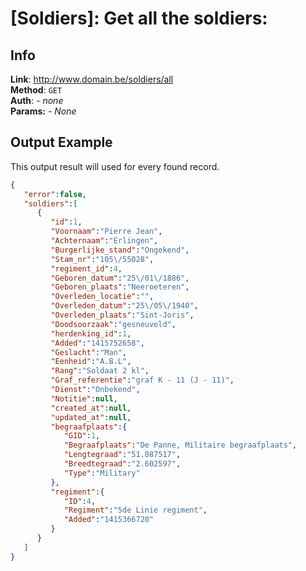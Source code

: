 [Soldiers]: Get all the soldiers:
=================================


## Info

**Link**: http://www.domain.be/soldiers/all <br>
**Method**: `GET` <br>
**Auth**: *- none* <br>
**Params:** *- None* <br>

## Output Example

This output result will used for every found record.

```json
{  
   "error":false,
   "soldiers":[  
      {  
         "id":1,
         "Voornaam":"Pierre Jean",
         "Achternaam":"Erlingen",
         "Burgerlijke_stand":"Ongekend",
         "Stam_nr":"105\/55028",
         "regiment_id":4,
         "Geboren_datum":"25\/01\/1886",
         "Geboren_plaats":"Neeroeteren",
         "Overleden_locatie":"",
         "Overleden_datum":"25\/05\/1940",
         "Overleden_plaats":"Sint-Joris",
         "Doodsoorzaak":"gesneuveld",
         "herdenking_id":1,
         "Added":"1415752658",
         "Geslacht":"Man",
         "Eenheid":"A.B.L",
         "Rang":"Soldaat 2 kl",
         "Graf_referentie":"graf K - 11 (J - 11)",
         "Dienst":"Onbekend",
         "Notitie":null,
         "created_at":null,
         "updated_at":null,
         "begraafplaats":{  
            "GID":1,
            "Begraafplaats":"De Panne, Militaire begraafplaats",
            "Lengtegraad":"51.087517",
            "Breedtegraad":"2.602597",
            "Type":"Military"
         },
         "regiment":{  
            "ID":4,
            "Regiment":"5de Linie regiment",
            "Added":"1415366720"
         }
      }
   ]
}
```
